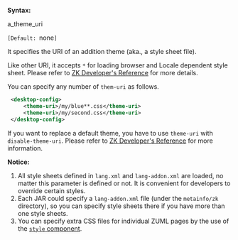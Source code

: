 **Syntax:**

<theme-uri>a_theme_uri</theme-uri>

`[Default: `none`]`

It specifies the URI of an addition theme (aka., a style sheet file).

Like other URI, it accepts `*` for loading browser and Locale dependent
style sheet. Please refer to [ZK Developer's Reference]({{site.baseurl}}/zk_dev_ref/internationalization/locale-dependent_resources)
for more details.

You can specify any number of `them-uri` as follows.

```xml
 <desktop-config>
     <theme-uri>/my/blue**.css</theme-uri>
     <theme-uri>/my/second.css</theme-uri>
 </desktop-config>
```

If you want to replace a default theme, you have to use `theme-uri` with
`disable-theme-uri`. Please refer to [ZK Developer's Reference]({{site.baseurl}}/zk_dev_ref/theming_and_styling) for
more information.

**Notice:**

1.  All style sheets defined in `lang.xml` and `lang-addon.xml` are
    loaded, no matter this parameter is defined or not. It is convenient
    for developers to override certain styles.
2.  Each JAR could specify a `lang-addon.xml` file (under the
    `metainfo/zk` directory), so you can specify style sheets there if
    you have more than one style sheets.
3.  You can specify extra CSS files for individual ZUML pages by the use
    of the [`style` component]({{site.baseurl}}/zk_component_ref/essential_components/style).


